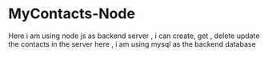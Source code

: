 # MyContacts-Node
Here i am using node js as backend server , i can create, get , delete update the contacts in the server here , i am using mysql as the backend database
